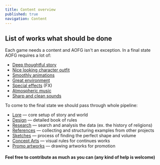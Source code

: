```yaml
---
title: Content overview
published: true
navigation: Content
---
```

## List of works what should be done
Each game needs a content and AOFG isn't an exception. 
In a final state AOFG requires a lot of:
- [Deep thoughtful story][1]
- [Nice looking character outfit][2]
- [Smoothly animations][3]
- [Great environment][4]
- [Special effects][5] (FX)
- [Atmospheric music][6]
- [Sharp and clean sounds][7] 

To come to the final state we should pass through whole pipeline:
- [Lore] — core setup of story and world
- [Design] — detailed book of rules
- [Research] — search and analysis the data (ex. the history of religions)
- [References] — collecting and structuring examples from other projects 
- [Sketches] — process of finding the perfect shape and volume
- [Concept Arts] — visual rules for continues works
- [Promo artworks] — drawing artworks for promotion 

#### Feel free to contribute as much as you can (any kind of help is welcome)

[1]:story.md#Story
[2]:outfit.md
[3]:animations.md
[4]:environment.md
[5]:effects.md
[6]:music.md#Music
[7]:music.md#Sounds
[Lore]:store.md#Lore
[Design]:design.md
[Research]:design.md#Research
[References]:references.md
[Sketches]:artwork.md#Sketches
[Concept Arts]:artwork.md#Concept-art
[Promo artworks]:artwork.md#Promo
